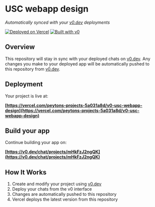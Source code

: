 # USC webapp design

*Automatically synced with your [v0.dev](https://v0.dev) deployments*

[![Deployed on Vercel](https://img.shields.io/badge/Deployed%20on-Vercel-black?style=for-the-badge&logo=vercel)](https://vercel.com/peytons-projects-5a031a8d/v0-usc-webapp-design)
[![Built with v0](https://img.shields.io/badge/Built%20with-v0.dev-black?style=for-the-badge)](https://v0.dev/chat/projects/mHkFzJ2ngQK)

## Overview

This repository will stay in sync with your deployed chats on [v0.dev](https://v0.dev).
Any changes you make to your deployed app will be automatically pushed to this repository from [v0.dev](https://v0.dev).

## Deployment

Your project is live at:

**[https://vercel.com/peytons-projects-5a031a8d/v0-usc-webapp-design](https://vercel.com/peytons-projects-5a031a8d/v0-usc-webapp-design)**

## Build your app

Continue building your app on:

**[https://v0.dev/chat/projects/mHkFzJ2ngQK](https://v0.dev/chat/projects/mHkFzJ2ngQK)**

## How It Works

1. Create and modify your project using [v0.dev](https://v0.dev)
2. Deploy your chats from the v0 interface
3. Changes are automatically pushed to this repository
4. Vercel deploys the latest version from this repository